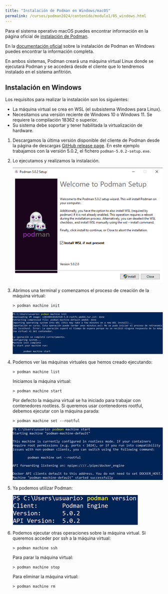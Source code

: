 ```yaml
---
title: "Instalación de Podman en Windows/macOS"
permalink: /cursos/podman2024/contenido/modulo1/05_windows.html
---
```


Para el sistema operativo macOS puedes encontrar información en la página oficial de [instalación de Podman](https://podman.io/docs/installation#macos).

En la [documentación oficial](https://github.com/containers/podman/blob/main/docs/tutorials/podman-for-windows.md) sobre la instalación de Podman en Windows puedes encontrar la información completa.

En ambos sistemas, Podman creará una máquina virtual Linux donde se ejecutará Podman y se accederá desde el cliente que lo tendremos instalado en el sistema anfitrión.

## Instalación en Windows

Los requisitos para realizar la instalación son los siguientes:

* La máquina virtual se crea en WSL (el subsistema Windows para Linux).
* Necesitamos una versión reciente de Windows 10 o Windows 11. Se requiere la compilación 18362 o superior.
* Su sistema debe soportar y tener habilitada la virtualización de hardware. 

1. Descargamos la última versión disponible del cliente de Podman desde la página de descargas [GitHub release page](https://github.com/containers/podman/releases). En este ejemplo trabajamos con la versión 5.0.2, el fichero `podman-5.0.2-setup.exe`.
2. Lo ejecutamos y realizamos la instalación.
   
    ![win](img/win1.png)

3. Abrimos una terminal y comenzamos el proceso de creación de la máquina virtual:

    ```
    > podman machine init
    ```

    ![win](img/win2.png)

4. Podemos ver las máquinas virtuales que hemos creado ejecutando:

    ```
    > podman machine list
    ```

    Iniciamos la máquina virtual:

    ```
    > podman machine start
    ```
    Por defecto la máquina virtual se ha iniciado para trabajar con contenedores rootless. Si queremos usar contenedores rootful, debemos ejecutar con la máquina parada:

    ```
    > podman machine set --rootful
    ```
    ![win](img/win3.png)

5. Ya podemos utilizar Podman:

    ![win](img/win4.png)

6. Podemos ejecutar otras operaciones sobre la máquina virtual. Si queremos acceder por ssh a la máquina virtual:

    ```
    > podman machine ssh
    ```

    Para parar la máquina virtual:

    ```
    > podman machine stop
    ```

    Para eliminar la máquina virtual:

    ```
    > podman machine rm
    ```
